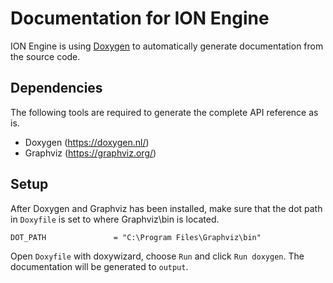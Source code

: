 # Documentation for ION Engine
ION Engine is using [Doxygen](https://doxygen.nl/) to automatically generate documentation from the source code.

## Dependencies
The following tools are required to generate the complete API reference as is.
* Doxygen (https://doxygen.nl/)
* Graphviz (https://graphviz.org/)

## Setup
After Doxygen and Graphviz has been installed, make sure that the dot path in `Doxyfile` is set to where Graphviz\bin is located.

```
DOT_PATH               = "C:\Program Files\Graphviz\bin"
```

Open `Doxyfile` with doxywizard, choose `Run` and click `Run doxygen`. The documentation will be generated to `output`.